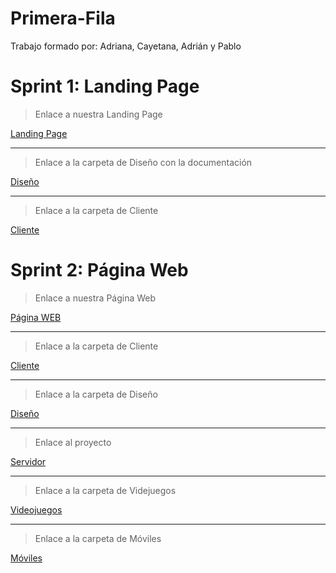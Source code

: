 # Primera-Fila

Trabajo formado por: Adriana, Cayetana, Adrián y Pablo

# Sprint 1: Landing Page

>Enlace a nuestra Landing Page

[Landing Page](https://github.com/ppolo1/Primera-Fila/tree/main/SPRINT%20I-PRIMERA%20FILA/LANDING%20PAGE-EON%20LUX%20ANTIQUES)

---
>Enlace a la carpeta de Diseño con la documentación

[Diseño](https://github.com/ppolo1/Primera-Fila/blob/main/SPRINT%20I-PRIMERA%20FILA/GU%C3%8DA%20DE%20ESTILO%20EON%20LUX%20ANTIQUES.pdf)

---
>Enlace a la carpeta de Cliente

[Cliente](https://github.com/ppolo1/Primera-Fila/blob/main/SPRINT%20I-PRIMERA%20FILA/VALIDACIONES%20Y%20REQUERIMIENTOS%20EON%20LUX%20ANTIQUES.pdf)


# Sprint 2: Página Web

> Enlace a nuestra Página Web

[Página WEB](https://github.com/ppolo1/Primera-Fila/tree/master)

---

>Enlace a la carpeta de Cliente

[Cliente](https://github.com/ppolo1/Primera-Fila/tree/main/SPRINT%20II%20-%20PRIMERA%20FILA/CLIENTE)

---
>Enlace a la carpeta de Diseño

[Diseño](https://github.com/ppolo1/Primera-Fila/tree/main/SPRINT%20II%20-%20PRIMERA%20FILA/DISE%C3%91O)

---
>Enlace al proyecto

[Servidor](https://github.com/ppolo1/Primera-Fila/tree/master)

---
>Enlace a la carpeta de Videjuegos

[Videojuegos](https://github.com/ppolo1/Primera-Fila/tree/main/SPRINT%20II%20-%20PRIMERA%20FILA/VIDEOJUEGOS)

---
>Enlace a la carpeta de Móviles

[Móviles](https://github.com/ppolo1/Primera-Fila/tree/main/SPRINT%20II%20-%20PRIMERA%20FILA/M%C3%93VILES)
